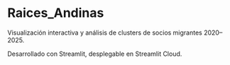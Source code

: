 # Raices_Andinas

Visualización interactiva y análisis de clusters de socios migrantes 2020–2025.

Desarrollado con Streamlit, desplegable en Streamlit Cloud.
